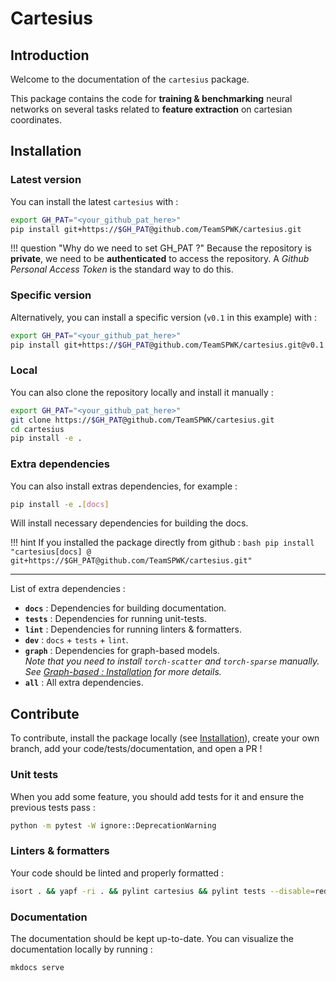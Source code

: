 # Cartesius

## Introduction

Welcome to the documentation of the `cartesius` package.

This package contains the code for **training & benchmarking** neural networks on several tasks related to **feature extraction** on cartesian coordinates.

## Installation

### Latest version

You can install the latest `cartesius` with :

```bash
export GH_PAT="<your_github_pat_here>"
pip install git+https://$GH_PAT@github.com/TeamSPWK/cartesius.git
```

!!! question "Why do we need to set GH_PAT ?"
    Because the repository is **private**, we need to be **authenticated** to access the repository. A _Github Personal Access Token_ is the standard way to do this.

### Specific version

Alternatively, you can install a specific version (`v0.1` in this example) with :

```bash
export GH_PAT="<your_github_pat_here>"
pip install git+https://$GH_PAT@github.com/TeamSPWK/cartesius.git@v0.1
```

### Local

You can also clone the repository locally and install it manually :

```bash
export GH_PAT="<your_github_pat_here>"
git clone https://$GH_PAT@github.com/TeamSPWK/cartesius.git
cd cartesius
pip install -e .
```

### Extra dependencies

You can also install extras dependencies, for example :

```bash
pip install -e .[docs]
```

Will install necessary dependencies for building the docs.

!!! hint
    If you installed the package directly from github :
    ```bash
    pip install "cartesius[docs] @ git+https://$GH_PAT@github.com/TeamSPWK/cartesius.git"
    ```

---

List of extra dependencies :

* **`docs`** : Dependencies for building documentation.
* **`tests`** : Dependencies for running unit-tests.
* **`lint`** : Dependencies for running linters & formatters.
* **`dev`** : `docs` + `tests` + `lint`.
* **`graph`** : Dependencies for graph-based models.  
_Note that you need to install `torch-scatter` and `torch-sparse` manually. See [Graph-based : Installation](models/graph.md#installation) for more details._
* **`all`** : All extra dependencies.

## Contribute

To contribute, install the package locally (see [Installation](#local)), create your own branch, add your code/tests/documentation, and open a PR !

### Unit tests

When you add some feature, you should add tests for it and ensure the previous tests pass :

```bash
python -m pytest -W ignore::DeprecationWarning
```

### Linters & formatters

Your code should be linted and properly formatted :

```bash
isort . && yapf -ri . && pylint cartesius && pylint tests --disable=redefined-outer-name
```

### Documentation

The documentation should be kept up-to-date. You can visualize the documentation locally by running :

```bash
mkdocs serve
```
